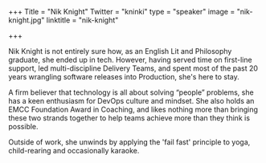 +++
Title = "Nik Knight"
Twitter = "kninki"
type = "speaker"
image = "nik-knight.jpg"
linktitle = "nik-knight"

+++

Nik Knight is not entirely sure how, as an English Lit and Philosophy graduate, she ended up in tech. However, having served time on first-line support, led multi-discipline Delivery Teams, and spent most of the past 20 years wrangling software releases into Production, she's here to stay.

A firm believer that technology is all about solving “people” problems, she has a keen enthusiasm for DevOps culture and mindset. She also holds an EMCC Foundation Award in Coaching, and likes nothing more than bringing these two strands together to help teams achieve more than they think is possible.

Outside of work, she unwinds by applying the 'fail fast' principle to yoga, child-rearing and occasionally karaoke.